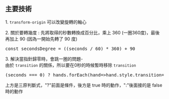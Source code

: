 <h2>主要技術</h2>
<p>1. <code>transform-origin</code> 可以改變旋轉的軸心</p>
<p>2. 關於要轉幾度 : 先將取得的秒數轉換成百分比，乘上 360 (一圈360度)，最後再加上 90 (因為一開始先轉了 90 度)</p>
<pre>const secondsDegree = ((seconds / 60) * 360) + 90</pre>
<p>3. 解決當指針歸零時，會跳一圈的問題- <br>由於 <code>transition</code> 的關係，所以要在0秒的時候暫時移除 <code>transition</code></p>
<pre>(seconds === 0) ? hands.forEach(hand=>hand.style.transition='all 0s') : hands.forEach(hand=>hand.style.transition='all 0.05s cubic-bezier(0, 2.67, 0.35, 1.05)')</pre>
<p>上方是三原判斷式，"?"前面是條件，後方是 true 時的動作，":"後面接的是 false 時的動作</p>